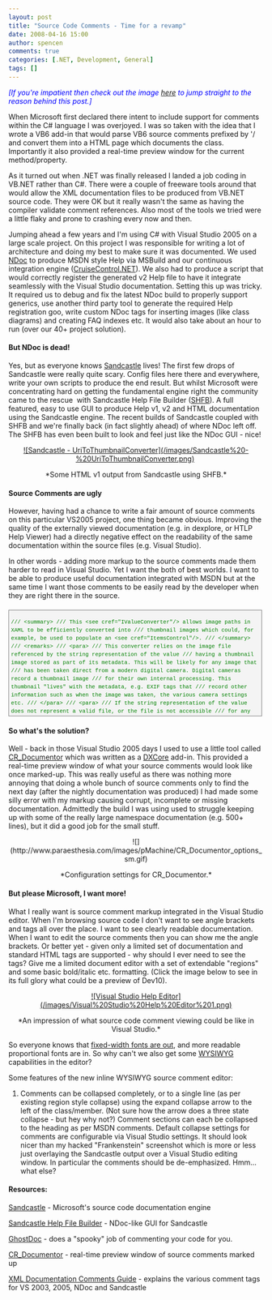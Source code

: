 ```yaml
---
layout: post
title: "Source Code Comments - Time for a revamp"
date: 2008-04-16 15:00
author: spencen
comments: true
categories: [.NET, Development, General]
tags: []
---
```



<font color="#0000ff">*[If you're impatient then check out the image [here](/images/Visual%20Studio%20Help%20Editor%201_4.png) to jump straight to the reason behind this post.]*</font>
 

When Microsoft first declared there intent to include support for comments within the C# language I was overjoyed. I was so taken with the idea that I wrote a VB6 add-in that would parse VB6 source comments prefixed by '/ and convert them into a HTML page which documents the class. Importantly it also provided a real-time preview window for the current method/property.
 

As it turned out when .NET was finally released I landed a job coding in VB.NET rather than C#. There were a couple of freeware tools around that would allow the XML documentation files to be produced from VB.NET source code. They were OK but it really wasn't the same as having the compiler validate comment references. Also most of the tools we tried were a little flaky and prone to crashing every now and then.
 

Jumping ahead a few years and I'm using C# with Visual Studio 2005 on a large scale project. On this project I was responsible for writing a lot of architecture and doing my best to make sure it was documented. We used [NDoc](http://ndoc.sourceforge.net/) to produce MSDN style Help via MSBuild and our continuous integration engine ([CruiseControl.NET](http://sourceforge.net/projects/ccnet/)). We also had to produce a script that would correctly register the generated v2 Help file to have it integrate seamlessly with the Visual Studio documentation. Setting this up was tricky. It required us to debug and fix the latest NDoc build to properly support generics, use another third party tool to generate the required Help registration goo, write custom NDoc tags for inserting images (like class diagrams) and creating FAQ indexes etc. It would also take about an hour to run (over our 40+ project solution).
 

#### But NDoc is dead!

 

Yes, but as everyone knows [Sandcastle](http://www.codeplex.com/Sandcastle) lives! The first few drops of Sandcastle were really quite scary. Config files here there and everywhere, write your own scripts to produce the end result. But whilst Microsoft were concentrating hard on getting the fundamental engine right the community came to the rescue&nbsp; with Sandcastle Help File Builder ([SHFB](http://www.codeplex.com/SHFB)). A full featured, easy to use GUI to produce Help v1, v2 and HTML documentation using the Sandcastle engine. The recent builds of Sandcastle coupled with SHFB and we're finally back (in fact slightly ahead) of where NDoc left off. The SHFB has even been built to look and feel just like the NDoc GUI - nice!
 <p align="center"><a href="/images/Sandcastle%20-%20UriToThumbnailConverter.png" target="_blank">![Sandcastle - UriToThumbnailConverter](/images/Sandcastle%20-%20UriToThumbnailConverter.png)</a>&nbsp;
 <p align="center">*Some HTML v1 output from Sandcastle using SHFB.*
 

#### Source Comments are ugly

 

However, having had a chance to write a fair amount of source comments on this particular VS2005 project, one thing became obvious. Improving the quality of the externally viewed documentation (e.g. in dexplore, or HTLP Help Viewer) had a directly negative effect on the readability of the same documentation within the source files (e.g. Visual Studio).
 

In other words - adding more markup to the source comments made them harder to read in Visual Studio. Yet I want the both of best worlds. I want to be able to produce useful documentation integrated with MSDN but at the same time I want those comments to be easily read by the developer when they are right there in the source.
 <div style="border-right: gray 1px solid; padding-right: 4px; border-top: gray 1px solid; padding-left: 4px; font-size: 8pt; padding-bottom: 4px; margin: 20px 0px 10px; overflow: auto; border-left: gray 1px solid; width: 97.5%; cursor: text; max-height: 200px; line-height: 12pt; padding-top: 4px; border-bottom: gray 1px solid; font-family: consolas, 'Courier New', courier, monospace; background-color: #f4f4f4">

<span style="color: #008000">/// &lt;summary&gt;</span>
<span style="color: #008000">/// This &lt;see cref="IValueConverter"/&gt; allows image paths in XAML to be efficiently converted into</span>
<span style="color: #008000">/// thumbnail images which could, for example, be used to populate an &lt;see cref="ItemsControl"/&gt;.</span>
<span style="color: #008000">/// &lt;/summary&gt;</span>
<span style="color: #008000">/// &lt;remarks&gt;</span>
<span style="color: #008000">/// &lt;para&gt;</span>
<span style="color: #008000">/// This converter relies on the image file referenced by the string representation of the value</span>
<span style="color: #008000">/// having a thumbnail image stored as part of its metadata. This will be likely for any image that</span>
<span style="color: #008000">/// has been taken direct from a modern digital camera. Digital cameras  record a thumbnail image</span>
<span style="color: #008000">/// for their own internal processing. This thumbnail "lives" with the metadata, e.g. EXIF tags that</span>
<span style="color: #008000">/// record other information such as when the image was taken, the various camera settings etc.</span>
<span style="color: #008000">/// &lt;/para&gt;</span>
<span style="color: #008000">/// &lt;para&gt;</span>
<span style="color: #008000">/// If the string representation of the value does not represent a valid file, or the file is not accessible</span>
<span style="color: #008000">/// for any reason then a default image will be returned.</span>
<span style="color: #008000">/// &lt;/para&gt;</span>
<span style="color: #008000">/// &lt;note&gt;If this converter is used with a non-string value it will perform a &lt;c&gt;ToString()&lt;/c&gt; on</span>
<span style="color: #008000">/// the method in order to generate a string which will then be translated to a URI used to</span>
<span style="color: #008000">/// load the image.&lt;/note&gt;</span>
<span style="color: #008000">/// &lt;/remarks&gt;</span>
<span style="color: #008000">/// &lt;example&gt;</span>
<span style="color: #008000">/// The following example shows how the converter can be used in XAML.</span>
<span style="color: #008000">/// &lt;code lang="XML" title="Using the UriToThumbnailConverter in XAML" numberLines="true"&gt;</span>
<span style="color: #008000">/// &amp;lt;converters:UriToThumbnailConverter x:Key="uriToThumbnailConverter"/&amp;gt;</span>
<span style="color: #008000">/// ...</span>
<span style="color: #008000">/// &amp;lt;Image Source="{Binding Path=FilePath, Converter={StaticResource uriToThumbnailConverter}}" Height="90" /&amp;gt;</span>
<span style="color: #008000">/// &lt;/code&gt;</span>
<span style="color: #008000">/// &lt;/example&gt;</span>
<span style="color: #0000ff">public</span> <span style="color: #0000ff">class</span> UriToThumbnailConverter : IValueConverter
{
<span style="color: #008000">/// &lt;summary&gt;</span>
<span style="color: #008000">/// Converts a string containing an image path (URI) into the thumbnail &lt;see cref="BitmapSource"&gt;bitmap&lt;/see&gt;</span>
<span style="color: #008000">/// image contained within the image.</span>
<span style="color: #008000">/// &lt;/summary&gt;</span>
<span style="color: #008000">/// &lt;param name="value"&gt;The value produced by the binding source.&lt;/param&gt;</span>
<span style="color: #008000">/// &lt;param name="targetType"&gt;The type of the binding target property.&lt;/param&gt;</span>
<span style="color: #008000">/// &lt;param name="parameter"&gt;The converter parameter to use.&lt;/param&gt;</span>
<span style="color: #008000">/// &lt;param name="culture"&gt;The culture to use in the converter.&lt;/param&gt;</span>
<span style="color: #008000">/// &lt;returns&gt;</span>
<span style="color: #008000">/// A converted value. If the method returns &lt;see langword="null"/&gt;, the valid &lt;see langword="null"/&gt; value is used.</span>
<span style="color: #008000">/// &lt;/returns&gt;</span>
<span style="color: #0000ff">public</span> <span style="color: #0000ff">object</span> Convert(<span style="color: #0000ff">object</span> <span style="color: #0000ff">value</span>, Type targetType, <span style="color: #0000ff">object</span> parameter, System.Globalization.CultureInfo culture)
{
<span style="color: #0000ff">try</span>
{
BitmapFrame bitmap = BitmapFrame.Create(<span style="color: #0000ff">new</span> Uri(<span style="color: #0000ff">value</span>.ToString()), BitmapCreateOptions.DelayCreation, BitmapCacheOption.OnDemand);
<span style="color: #0000ff">return</span> bitmap.Thumbnail;
}
<span style="color: #0000ff">catch</span>
{
<span style="color: #0000ff">return</span> System.Drawing.SystemIcons.Exclamation.ToBitmap();
}
}
</div>


#### So what's the solution?




Well - back in those Visual Studio 2005 days I used to use a little tool called [CR_Documentor](http://www.paraesthesia.com/archive/2004/11/15/cr_documentor---the-documentor-plug-in-for-dxcore.aspx) which was written as a [DXCore](http://www.devexpress.com/Products/NET/IDETools/DXCore/) add-in. This provided a real-time preview window of what your source comments would look like once marked-up. This was really useful as there was nothing more annoying that doing a whole bunch of source comments only to find the next day (after the nightly documentation was produced) I had made some silly error with my markup causing corrupt, incomplete or missing documentation. Admittedly the build I was using used to struggle keeping up with some of the really large namespace documentation (e.g. 500+ lines), but it did a good job for the small stuff.

<p align="center">![](http://www.paraesthesia.com/images/pMachine/CR_Documentor_options_sm.gif) 

<p align="center">*Configuration settings for CR_Documentor.*



#### But please Microsoft, I want more!




What I really want is source comment markup integrated in the Visual Studio editor. When I'm browsing source code I don't want to see angle brackets and tags all over the place. I want to see clearly readable documentation. When I want to edit the source comments then you can show me the angle brackets. Or better yet - given only a limited set of documentation and standard HTML tags are supported - why should I ever need to see the tags? Give me a limited document editor with a set of extendable "regions" and some basic bold/italic etc. formatting. (Click the image below to see in its full glory what could be a preview of Dev10).

<p align="center"><a href="/images/Visual%20Studio%20Help%20Editor%201.png" target="_blank">![Visual Studio Help Editor](/images/Visual%20Studio%20Help%20Editor%201.png)</a> 

<p align="center">*An impression of what source code comment viewing could be like in Visual Studio.*



So everyone knows that [fixed-width fonts are out](http://blog.spencen.com/2007/11/09/fixed-width-fonts-are-so-80s.aspx), and more readable proportional fonts are in. So why can't we also get some [WYSIWYG](http://en.wikipedia.org/wiki/WYSIWYG) capabilities in the editor?



Some features of the new inline WYSIWYG source comment editor:



1.  Comments can be collapsed completely, or to a single line (as per existing region style collapse) using the expand collapse arrow to the left of the class/member. (Not sure how the arrow does a three state collapse - but hey why not?)
Comment sections can each be collapsed to the heading as per MSDN comments.
Default collapse settings for comments are configurable via Visual Studio settings.
It should look nicer than my hacked "Frankenstein" screenshot which is more or less just overlaying the Sandcastle output over a Visual Studio editing window. In particular the comments should be de-emphasized.
Hmm... what else?


#### Resources:




[Sandcastle](http://www.codeplex.com/Sandcastle) - Microsoft's source code documentation engine



[Sandcastle Help File Builder](http://www.codeplex.com/SHFB) - NDoc-like GUI for Sandcastle



[GhostDoc](http://www.roland-weigelt.de/ghostdoc/) - does a "spooky" job of commenting your code for you.



[CR_Documentor](http://www.paraesthesia.com/archive/2004/11/15/cr_documentor---the-documentor-plug-in-for-dxcore.aspx) - real-time preview window of source comments marked up



[XML Documentation Comments Guide](http://www.dynicity.com/products/XmlDocComments.aspx) - explains the various comment tags for VS 2003, 2005, NDoc and Sandcastle


